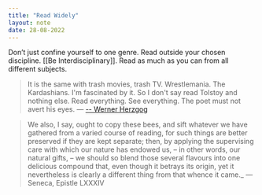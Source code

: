 ```yaml
---
title: "Read Widely"
layout: note
date: 28-08-2022
---
```


Don’t just confine yourself to one genre. Read outside your chosen discipline. [[Be Interdisciplinary]]. Read as much as you can from all different subjects. 

>It is the same with trash movies, trash TV. Wrestlemania. The Kardashians. I'm fascinated by it. So I don't say read Tolstoy and nothing else. Read everything. See everything. The poet must not avert his eyes.
> — <a href="https://www.theguardian.com/film/2020/jun/19/werner-herzog-im-fascinated-by-trash-tv-the-poet-must-not-avert-his-eyes" >
>-- Werner Herzgog</a>

> We also, I say, ought to copy these bees, and sift whatever we have gathered from a varied course of reading, for such things are better preserved if they are kept separate; then, by applying the supervising care with which our nature has endowed us, – in other words, our natural gifts, – we should so blend those several flavours into one delicious compound that, even though it betrays its origin, yet it nevertheless is clearly a different thing from that whence it came._ 
>—Seneca, Epistle LXXXIV